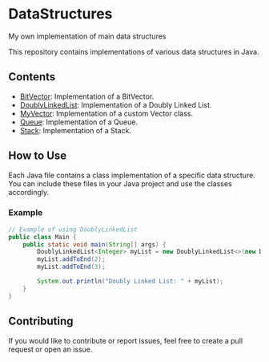 # DataStructures
My own implementation of main data structures

This repository contains implementations of various data structures in Java.

## Contents

- [BitVector](BitVector.java): Implementation of a BitVector.
- [DoublyLinkedList](DoublyLinkedList.java): Implementation of a Doubly Linked List.
- [MyVector](MyVector.java): Implementation of a custom Vector class.
- [Queue](Queue.java): Implementation of a Queue.
- [Stack](Stack.java): Implementation of a Stack.

## How to Use

Each Java file contains a class implementation of a specific data structure. You can include these files in your Java project and use the classes accordingly.

### Example

```java
// Example of using DoublyLinkedList
public class Main {
    public static void main(String[] args) {
        DoublyLinkedList<Integer> myList = new DoublyLinkedList<>(new DllNode<>(1));
        myList.addToEnd(2);
        myList.addToEnd(3);

        System.out.println("Doubly Linked List: " + myList);
    }
}
```
## Contributing
If you would like to contribute or report issues, feel free to create a pull request or open an issue.

